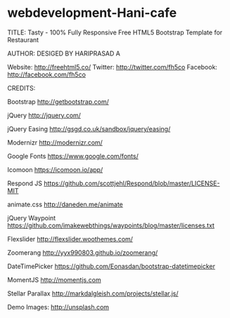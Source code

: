 # webdevelopment-Hani-cafe


TITLE: 
Tasty - 100% Fully Responsive Free HTML5 Bootstrap Template for Restaurant

AUTHOR:
DESIGED BY HARIPRASAD A

Website: http://freehtml5.co/
Twitter: http://twitter.com/fh5co
Facebook: http://facebook.com/fh5co


CREDITS:

Bootstrap
http://getbootstrap.com/

jQuery
http://jquery.com/

jQuery Easing
http://gsgd.co.uk/sandbox/jquery/easing/

Modernizr
http://modernizr.com/

Google Fonts
https://www.google.com/fonts/

Icomoon
https://icomoon.io/app/

Respond JS
https://github.com/scottjehl/Respond/blob/master/LICENSE-MIT

animate.css
http://daneden.me/animate

jQuery Waypoint
https://github.com/imakewebthings/waypoints/blog/master/licenses.txt

Flexslider
http://flexslider.woothemes.com/

Zoomerang
http://yyx990803.github.io/zoomerang/

DateTimePicker
https://github.com/Eonasdan/bootstrap-datetimepicker

MomentJS
http://momentjs.com

Stellar Parallax
http://markdalgleish.com/projects/stellar.js/

Demo Images:
http://unsplash.com
